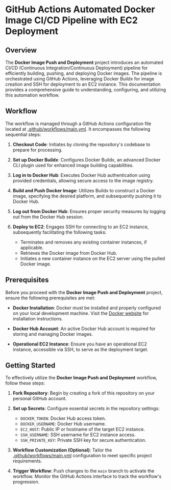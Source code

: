 # GitHub Actions Automated Docker Image CI/CD Pipeline with EC2 Deployment

## Overview

The **Docker Image Push and Deployment** project introduces an automated CI/CD (Continuous Integration/Continuous Deployment) pipeline for efficiently building, pushing, and deploying Docker images. The pipeline is orchestrated using GitHub Actions, leveraging Docker Buildx for image creation and SSH for deployment to an EC2 instance. This documentation provides a comprehensive guide to understanding, configuring, and utilizing this automation workflow.

## Workflow

The workflow is managed through a GitHub Actions configuration file located at [.github/workflows/main.yml](.github/workflows/main.yml). It encompasses the following sequential steps:

1. **Checkout Code**: Initiates by cloning the repository's codebase to prepare for processing.

2. **Set up Docker Buildx**: Configures Docker Buildx, an advanced Docker CLI plugin used for enhanced image building capabilities.

3. **Log in to Docker Hub**: Executes Docker Hub authentication using provided credentials, allowing secure access to the image registry.

4. **Build and Push Docker Image**: Utilizes Buildx to construct a Docker image, specifying the desired platform, and subsequently pushing it to Docker Hub.

5. **Log out from Docker Hub**: Ensures proper security measures by logging out from the Docker Hub session.

6. **Deploy to EC2**: Engages SSH for connecting to an EC2 instance, subsequently facilitating the following tasks:
   - Terminates and removes any existing container instances, if applicable.
   - Retrieves the Docker image from Docker Hub.
   - Initiates a new container instance on the EC2 server using the pulled Docker image.

## Prerequisites

Before you proceed with the **Docker Image Push and Deployment** project, ensure the following prerequisites are met:

- **Docker Installation**: Docker must be installed and properly configured on your local development machine. Visit the [Docker website](https://www.docker.com/) for installation instructions.

- **Docker Hub Account**: An active Docker Hub account is required for storing and managing Docker images.

- **Operational EC2 Instance**: Ensure you have an operational EC2 instance, accessible via SSH, to serve as the deployment target.

## Getting Started

To effectively utilize the **Docker Image Push and Deployment** workflow, follow these steps:

1. **Fork Repository**: Begin by creating a fork of this repository on your personal GitHub account.

2. **Set up Secrets**: Configure essential secrets in the repository settings:
   - `DOCKER_TOKEN`: Docker Hub access token.
   - `DOCKER_USERNAME`: Docker Hub username.
   - `EC2_HOST`: Public IP or hostname of the target EC2 instance.
   - `SSH_USERNAME`: SSH username for EC2 instance access.
   - `SSH_PRIVATE_KEY`: Private SSH key for secure authentication.

3. **Workflow Customization (Optional)**: Tailor the [.github/workflows/main.yml](.github/workflows/main.yml) configuration to meet specific project requirements.

4. **Trigger Workflow**: Push changes to the `main` branch to activate the workflow. Monitor the GitHub Actions interface to track the workflow's progression.
